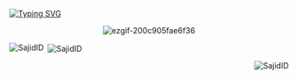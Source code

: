 [![Typing SVG](https://readme-typing-svg.herokuapp.com/?font=Fira+Code&color=ffffff&size=35&center=true&vCenter=true&width=1000&lines=👋+Hi,+My+Name+is+Sajid!;I'm+a+Junior+Frontend+Dev;Let's+create+something+awesome+🚀)](https://git.io/typing-svg)

<div align="center">
  
![ezgif-200c905fae6f36](https://github.com/user-attachments/assets/227305ac-57c4-485f-a57d-5147d171cb46)

</div>

<p><img align="left" src="https://github-readme-stats.vercel.app/api/top-langs?username=SajidID&show_icons=true&locale=en&theme=tokyonight" alt="SajidID" /></p>

<p>&nbsp;<img align="center" src="https://github-readme-stats.vercel.app/api?username=SajidID&show_icons=true&locale=en&theme=tokyonight" alt="SajidID" /></p>

<p><img align="right" src="https://github-readme-streak-stats.herokuapp.com/?user=SajidID&theme=tokyonight" alt="SajidID" /></p>

